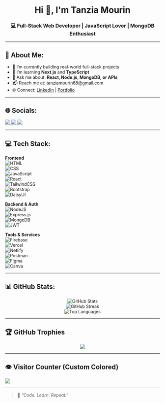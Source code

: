 <h1 align="center">Hi 👋, I'm Tanzia Mourin</h1>
<h3 align="center">💻 Full-Stack Web Developer | JavaScript Lover | MongoDB Enthusiast</h3>

---

## 💫 About Me:

- 🔭 I’m currently building real-world full-stack projects  
- 🌱 I’m learning **Next.js** and **TypeScript**  
- 💬 Ask me about: **React, Node.js, MongoDB, or APIs**  
- 📬 Reach me at: [tanziamourin68@gmail.com](mailto:tanziamourin68@gmail.com)  
- 🌐 Connect: [LinkedIn](https://linkedin.com/in/tanzia-mourin-chowdhury) | [Portfolio](https://your-portfolio.com)

---

## 🌐 Socials:

<p align="left">
  <a href="https://facebook.com/tanziamourin21" target="_blank">
    <img src="https://img.shields.io/badge/Facebook-%231877F2.svg?style=for-the-badge&logo=facebook&logoColor=white" />
  </a>
  <a href="https://linkedin.com/in/tanzia-mourin-chowdhury" target="_blank">
    <img src="https://img.shields.io/badge/LinkedIn-%230077B5.svg?style=for-the-badge&logo=linkedin&logoColor=white" />
  </a>
  <a href="mailto:tanziamourin68@gmail.com" target="_blank">
    <img src="https://img.shields.io/badge/Gmail-D14836?style=for-the-badge&logo=gmail&logoColor=white" />
  </a>
</p>

---

## 💻 Tech Stack:

**Frontend**  
![HTML](https://img.shields.io/badge/html5-e34c26?style=for-the-badge&logo=html5&logoColor=white)  
![CSS](https://img.shields.io/badge/css3-1572b6?style=for-the-badge&logo=css3&logoColor=white)  
![JavaScript](https://img.shields.io/badge/javascript-F7DF1E?style=for-the-badge&logo=javascript&logoColor=black)  
![React](https://img.shields.io/badge/react-20232a?style=for-the-badge&logo=react&logoColor=61DAFB)  
![TailwindCSS](https://img.shields.io/badge/tailwind-38b2ac?style=for-the-badge&logo=tailwind-css&logoColor=white)  
![Bootstrap](https://img.shields.io/badge/bootstrap-8e44ad?style=for-the-badge&logo=bootstrap&logoColor=white)  
![DaisyUI](https://img.shields.io/badge/DaisyUI-5A0EF8?style=for-the-badge&logo=daisyui&logoColor=white)  

**Backend & Auth**  
![NodeJS](https://img.shields.io/badge/Node.js-6DA55F?style=for-the-badge&logo=node.js&logoColor=white)  
![Express.js](https://img.shields.io/badge/Express.js-404d59?style=for-the-badge&logo=express&logoColor=white)  
![MongoDB](https://img.shields.io/badge/mongodb-4EA94B?style=for-the-badge&logo=mongodb&logoColor=white)  
![JWT](https://img.shields.io/badge/JWT-000000?style=for-the-badge&logo=jsonwebtokens&logoColor=white)  

**Tools & Services**  
![Firebase](https://img.shields.io/badge/firebase-ffca28?style=for-the-badge&logo=firebase&logoColor=black)  
![Vercel](https://img.shields.io/badge/Vercel-000?style=for-the-badge&logo=vercel&logoColor=white)  
![Netlify](https://img.shields.io/badge/netlify-00C7B7?style=for-the-badge&logo=netlify&logoColor=white)  
![Postman](https://img.shields.io/badge/postman-FF6C37?style=for-the-badge&logo=postman&logoColor=white)  
![Figma](https://img.shields.io/badge/Figma-F24E1E?style=for-the-badge&logo=figma&logoColor=white)  
![Canva](https://img.shields.io/badge/Canva-00C4CC?style=for-the-badge&logo=canva&logoColor=white)  

---

## 📊 GitHub Stats:

<p align="center">
  <img src="https://github-readme-stats.vercel.app/api?username=tanziamourin&theme=tokyonight&hide_border=false&show_icons=true" alt="GitHub Stats" />
  <br />
  <img src="https://nirzak-streak-stats.vercel.app/?user=tanziamourin&theme=tokyonight&hide_border=false" alt="GitHub Streak" />
  <br />
  <img src="https://github-readme-stats.vercel.app/api/top-langs/?username=tanziamourin&layout=compact&theme=tokyonight&hide_border=false" alt="Top Languages" />
</p>

---

## 🏆 GitHub Trophies

<p align="center">
  <img src="https://github-profile-trophy.vercel.app/?username=tanziamourin&theme=dracula&no-frame=true&no-bg=false&margin-w=4" />
</p>

---

## 👁️ Visitor Counter (Custom Colored)

[![](https://visitcount.itsvg.in/api?id=tanziamourin&icon=2&color=6&bg=4)](https://visitcount.itsvg.in)

---

> 🧠 *“Code. Learn. Repeat.”*

<!-- Designed with 💖 by Tanzia Mourin -->
